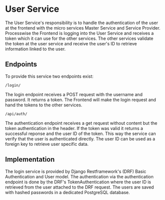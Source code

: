 # User Service

The User Service's responsibility is to handle the authentication of the user at the frontend with the micro services Master Service and Service Provider. Processwise the Frontend is logging into the User Service and receives a token which it can use for the other services. The other services validate the token at the user service and receive the user's ID to retrieve information linked to the user.

## Endpoints
To provide this service two endpoints exist:

`/login/`

The login endpoint receives a POST request with the username and password. It returns a token. The Frontend will make the login request and hand the tokens to the other services.

`/api/auth/`

The authentication endpoint receives a get request without content but the token authentication in the header. If the token was valid it returns a successful reponse and the user ID of the token. This way the service can verify that the user is authenticated directly. The user ID can be used as a foreign key to retrieve user specific data.

## Implementation
The login service is provided by Django Restframework's (DRF) Basic Authentication and User model. The authentication via the authentication endpoint is done by the DRF's TokenAuthentication where the user ID is retrieved from the user attached to the DRF request. The users are saved with hashed passwords in a dedicated PostgreSQL database.
